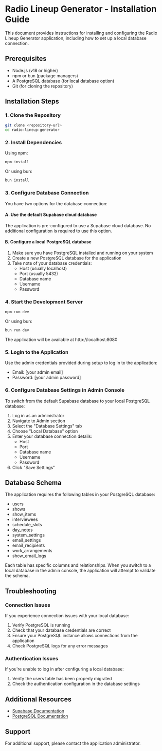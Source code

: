 
# Radio Lineup Generator - Installation Guide

This document provides instructions for installing and configuring the Radio Lineup Generator application, including how to set up a local database connection.

## Prerequisites

- Node.js (v18 or higher)
- npm or bun (package managers)
- A PostgreSQL database (for local database option)
- Git (for cloning the repository)

## Installation Steps

### 1. Clone the Repository

```bash
git clone <repository-url>
cd radio-lineup-generator
```

### 2. Install Dependencies

Using npm:
```bash
npm install
```

Or using bun:
```bash
bun install
```

### 3. Configure Database Connection

You have two options for the database connection:

#### A. Use the default Supabase cloud database
The application is pre-configured to use a Supabase cloud database. No additional configuration is required to use this option.

#### B. Configure a local PostgreSQL database

1. Make sure you have PostgreSQL installed and running on your system
2. Create a new PostgreSQL database for the application
3. Take note of your database credentials:
   - Host (usually localhost)
   - Port (usually 5432)
   - Database name
   - Username
   - Password

### 4. Start the Development Server

```bash
npm run dev
```

Or using bun:
```bash
bun run dev
```

The application will be available at http://localhost:8080

### 5. Login to the Application

Use the admin credentials provided during setup to log in to the application:
- Email: [your admin email]
- Password: [your admin password]

### 6. Configure Database Settings in Admin Console

To switch from the default Supabase database to your local PostgreSQL database:

1. Log in as an administrator
2. Navigate to Admin section
3. Select the "Database Settings" tab
4. Choose "Local Database" option
5. Enter your database connection details:
   - Host
   - Port
   - Database name
   - Username
   - Password
6. Click "Save Settings"

## Database Schema

The application requires the following tables in your PostgreSQL database:

- users
- shows
- show_items
- interviewees
- schedule_slots
- day_notes
- system_settings
- email_settings
- email_recipients
- work_arrangements
- show_email_logs

Each table has specific columns and relationships. When you switch to a local database in the admin console, the application will attempt to validate the schema.

## Troubleshooting

### Connection Issues

If you experience connection issues with your local database:

1. Verify PostgreSQL is running
2. Check that your database credentials are correct
3. Ensure your PostgreSQL instance allows connections from the application
4. Check PostgreSQL logs for any error messages

### Authentication Issues

If you're unable to log in after configuring a local database:

1. Verify the users table has been properly migrated
2. Check the authentication configuration in the database settings

## Additional Resources

- [Supabase Documentation](https://supabase.io/docs)
- [PostgreSQL Documentation](https://www.postgresql.org/docs/)

## Support

For additional support, please contact the application administrator.
